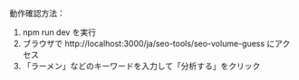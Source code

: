 動作確認方法：
1. npm run dev を実行
2. ブラウザで http://localhost:3000/ja/seo-tools/seo-volume-guess にアクセス
3. 「ラーメン」などのキーワードを入力して「分析する」をクリック
